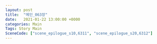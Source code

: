 ```yaml
---
layout: post
title:  "메인_063장"
date:   2021-01-22 13:00:00 +0000
categories: Main
Tags: Story Main
SceneCode: ["scene_epilogue_s10,6311", "scene_epilogue_s20,6312"]
---
```

